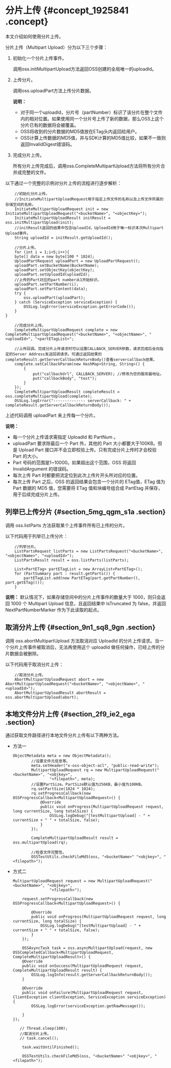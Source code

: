 # 分片上传 {#concept_1925841 .concept}

本文介绍如何使用分片上传。

分片上传（Multipart Upload）分为以下三个步骤：

1.  初始化一个分片上传事件。

    调用oss.initMultipartUpload方法返回OSS创建的全局唯一的uploadId。

2.  上传分片。

    调用oss.uploadPart方法上传分片数据。

    **说明：** 

    -   对于同一个uploadId，分片号（partNumber）标识了该分片在整个文件内的相对位置。如果使用同一个分片号上传了新的数据，那么OSS上这个分片已有的数据将会被覆盖。
    -   OSS将收到的分片数据的MD5值放在ETag头内返回给用户。
    -   OSS计算上传数据的MD5值，并与SDK计算的MD5值比较，如果不一致则返回InvalidDigest错误码。
3.  完成分片上传。

    所有分片上传完成后，调用oss.CompleteMultipartUpload方法将所有分片合并成完整的文件。


以下通过一个完整的示例对分片上传的流程进行逐步解析：

``` {#codeblock_xik_mx1_jx0}
    //初始化分片上传。
    //InitiateMultipartUploadRequest用于指定上传文件的名称以及上传文件所属的存储空间的名称。
    InitiateMultipartUploadRequest init = new InitiateMultipartUploadRequest("<bucketName>", "<objectKey>");
    InitiateMultipartUploadResult initResult = oss.initMultipartUpload(init);
    //initResult返回的结果中包含UploadId，UploadId用于唯一标识本次Multipart Upload事件。
    String uploadId = initResult.getUploadId();

    //分片上传。
    for (int i = 1;i<5;i++){
    byte[] data = new byte[100 * 1024];
    UploadPartRequest uploadPart = new UploadPartRequest();
    uploadPart.setBucketName(BucketName);
    uploadPart.setObjectKey(objectKey);
    uploadPart.setUploadId(uploadId);
    //上传的Part对应的part number从1开始标识。
    uploadPart.setPartNumber(i);
    uploadPart.setPartContent(data);
    try {
        oss.uploadPart(uploadPart);
    } catch (ServiceException serviceException) {
        OSSLog.logError(serviceException.getErrorCode());
    }
}

    //完成分片上传。
    CompleteMultipartUploadRequest complete = new CompleteMultipartUploadRequest("<bucketName>", "<objectName>", "<uploadId>", "<partETagList>";

    //上传回调。完成分片上传请求时可以设置CALLBACK_SERVER参数，请求完成后会向指定的Server Address发送回调请求。可通过返回结果的completeResult.getServerCallbackReturnBody()查看servercallback结果。
    complete.setCallbackParam(new HashMap<String, String>() {
        {
            put("callbackUrl", CALLBACK_SERVER); //修改为您的服务器地址。
            put("callbackBody", "test");
        }
    });
    CompleteMultipartUploadResult completeResult = oss.completeMultipartUpload(complete);
    OSSLog.logError("-------------- serverCallback: " + completeResult.getServerCallbackReturnBody());
```

上述代码调用 uploadPart 来上传每一个分片。

**说明：** 

-   每一个分片上传请求需指定 UploadId 和 PartNum 。
-   uploadPart 要求除最后一个 Part 外，其他的 Part 大小都要大于100KB。但是 Upload Part 接口并不会立即校验上传。只有完成分片上传时才会校验 Part 的大小。
-   Part 号码的范围是1~10000。如果超出这个范围，OSS 将返回 InvalidArgument 的错误码。
-   每次上传 Part 时都要把流定位到此次上传片开头所对应的位置。
-   每次上传 Part 之后，OSS 的返回结果会包含一个分片的 ETag值，ETag 值为 Part 数据的 MD5 值，您需要将 ETag 值和块编号组合成 PartEtag 并保存，用于后续完成分片上传。

## 列举已上传分片 {#section_5mg_qgm_s1a .section}

调用 oss.listParts 方法获取某个上传事件所有已上传的分片。

以下代码用于列举已上传分片：

``` {#codeblock_7fd_6mb_yhk}
    //列举分片。
    ListPartsRequest listParts = new ListPartsRequest("<bucketName>", "<objectName>", "<uploadId>");
    ListPartsResult result = oss.listParts(listParts);

    List<PartETag> partETagList = new ArrayList<PartETag>();
    for (PartSummary part : result.getParts()) {
        partETagList.add(new PartETag(part.getPartNumber(), part.getETag()));
    }
```

**说明：** 默认情况下，如果存储空间中的分片上传事件的数量大于 1000，则只会返回 1000 个 Multipart Upload 信息，且返回结果中 IsTruncated 为 false，并返回 NextPartNumberMarker 作为下此读取的起点。

## 取消分片上传 {#section_9n1_sq8_9gn .section}

调用 oss.abortMultipartUpload 方法取消对应 UploadId 的分片上传请求。当一个分片上传事件被取消后，无法再使用这个 uploadId 做任何操作，已经上传的分片数据会被删除。

以下代码用于取消分片上传：

``` {#codeblock_uah_wrr_5ej}
    //取消分片上传。
    AbortMultipartUploadRequest abort = new AbortMultipartUploadRequest("<bucketName>", "<objectName>", "<uploadId>");
    AbortMultipartUploadResult abortResult = oss.abortMultipartUpload(abort);
```

## 本地文件分片上传 {#section_2f9_ie2_ega .section}

通过获取文件路径进行本地文件分片上传有以下两种方法。

-   方法一

    ``` {#codeblock_tun_4dt_z7l}
    ObjectMetadata meta = new ObjectMetadata();
            //设置文件元信息等。
            meta.setHeader("x-oss-object-acl", "public-read-write");
            MultipartUploadRequest rq = new MultipartUploadRequest("<bucketName>", "<objkey>",
                    "<filepath>", meta);
            //设置PartSize。PartSize默认值为256KB，最小值为100KB。
            rq.setPartSize(1024 * 1024);
            rq.setProgressCallback(new OSSProgressCallback<MultipartUploadRequest>() {
                @Override
                public void onProgress(MultipartUploadRequest request, long currentSize, long totalSize) {
                    OSSLog.logDebug("[testMultipartUpload] - " + currentSize + " " + totalSize, false);
                }
            });
    
            CompleteMultipartUploadResult result = oss.multipartUpload(rq);
    
            //检查文件完整性。
            OSSTestUtils.checkFileMd5(oss, "<bucketName>" "<objkey>", "<filepath>");
    ```

-   方式二

    ``` {#codeblock_a83_8vv_3k4}
    MultipartUploadRequest request = new MultipartUploadRequest("<bucketName>", "<objkey>",
                    "<filepath>");
    
        request.setProgressCallback(new OSSProgressCallback<MultipartUploadRequest>() {
    
            @Override
            public void onProgress(MultipartUploadRequest request, long currentSize, long totalSize) {
                OSSLog.logDebug("[testMultipartUpload] - " + currentSize + " " + totalSize, false);
            }
        });
    
        OSSAsyncTask task = oss.asyncMultipartUpload(request, new OSSCompletedCallback<MultipartUploadRequest, CompleteMultipartUploadResult>() {
        @Override
        public void onSuccess(MultipartUploadRequest request, CompleteMultipartUploadResult result) {
            OSSLog.logInfo(result.getServerCallbackReturnBody());
        }
    
        @Override
        public void onFailure(MultipartUploadRequest request, ClientException clientException, ServiceException serviceException) {
            OSSLog.logError(serviceException.getRawMessage());
    
        }
    });
    
       // Thread.sleep(100);
       //取消分片上传。
       // task.cancel();   
    
        task.waitUntilFinished();
    
        OSSTestUtils.checkFileMd5(oss, "<bucketName>" "<objkey>", "<filepath>");
    ```


